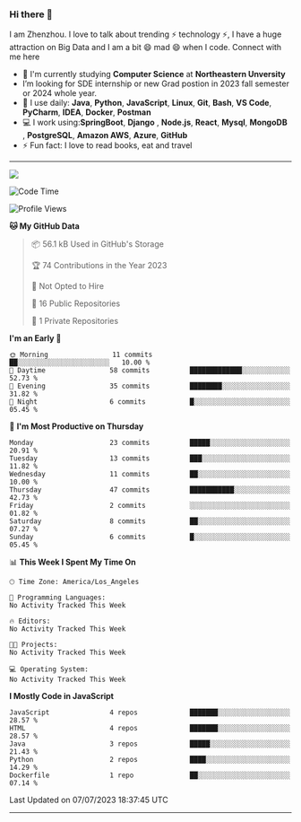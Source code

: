 ### Hi there 👋

<!--
**DonkeyBoy001/DonkeyBoy001** is a ✨ _special_ ✨ repository because its `README.md` (this file) appears on your GitHub profile.
-->

I am Zhenzhou. I love to talk about trending ⚡ technology ⚡, I have a huge attraction on  Big Data  and I am a bit 😄 mad 😄 when I code. Connect with me here

- 🏢 I'm currently studying **Computer Science** at **Northeastern Unversity**
- I’m looking for SDE internship or new Grad postion in 2023 fall semester or 2024 whole year.
- 🚀 I use daily: **Java**, **Python**, **JavaScript**, **Linux**, **Git**, **Bash**, **VS Code**, **PyCharm**, **IDEA**, **Docker**, **Postman**
- 💻 I work using:**SpringBoot**, **Django** , **Node.js**, **React**, **Mysql**, **MongoDB** , **PostgreSQL**, **Amazon AWS**, **Azure**, **GitHub**
- ⚡️ Fun fact: I love to read books, eat and travel


---
![](https://github-readme-stats.vercel.app/api?username=DonkeyBoy001&theme=dark)
<!--START_SECTION:waka-->
![Code Time](http://img.shields.io/badge/Code%20Time-0%20secs-blue)

![Profile Views](http://img.shields.io/badge/Profile%20Views-141-blue)

**🐱 My GitHub Data** 

> 📦 56.1 kB Used in GitHub's Storage 
 > 
> 🏆 74 Contributions in the Year 2023
 > 
> 🚫 Not Opted to Hire
 > 
> 📜 16 Public Repositories 
 > 
> 🔑 1 Private Repositories 
 > 
**I'm an Early 🐤** 

```text
🌞 Morning                11 commits          ██░░░░░░░░░░░░░░░░░░░░░░░   10.00 % 
🌆 Daytime                58 commits          █████████████░░░░░░░░░░░░   52.73 % 
🌃 Evening                35 commits          ████████░░░░░░░░░░░░░░░░░   31.82 % 
🌙 Night                  6 commits           █░░░░░░░░░░░░░░░░░░░░░░░░   05.45 % 
```
📅 **I'm Most Productive on Thursday** 

```text
Monday                   23 commits          █████░░░░░░░░░░░░░░░░░░░░   20.91 % 
Tuesday                  13 commits          ███░░░░░░░░░░░░░░░░░░░░░░   11.82 % 
Wednesday                11 commits          ██░░░░░░░░░░░░░░░░░░░░░░░   10.00 % 
Thursday                 47 commits          ███████████░░░░░░░░░░░░░░   42.73 % 
Friday                   2 commits           ░░░░░░░░░░░░░░░░░░░░░░░░░   01.82 % 
Saturday                 8 commits           ██░░░░░░░░░░░░░░░░░░░░░░░   07.27 % 
Sunday                   6 commits           █░░░░░░░░░░░░░░░░░░░░░░░░   05.45 % 
```


📊 **This Week I Spent My Time On** 

```text
🕑︎ Time Zone: America/Los_Angeles

💬 Programming Languages: 
No Activity Tracked This Week

🔥 Editors: 
No Activity Tracked This Week

🐱‍💻 Projects: 
No Activity Tracked This Week

💻 Operating System: 
No Activity Tracked This Week
```

**I Mostly Code in JavaScript** 

```text
JavaScript               4 repos             ███████░░░░░░░░░░░░░░░░░░   28.57 % 
HTML                     4 repos             ███████░░░░░░░░░░░░░░░░░░   28.57 % 
Java                     3 repos             █████░░░░░░░░░░░░░░░░░░░░   21.43 % 
Python                   2 repos             ████░░░░░░░░░░░░░░░░░░░░░   14.29 % 
Dockerfile               1 repo              ██░░░░░░░░░░░░░░░░░░░░░░░   07.14 % 
```




 Last Updated on 07/07/2023 18:37:45 UTC
<!--END_SECTION:waka-->


---
